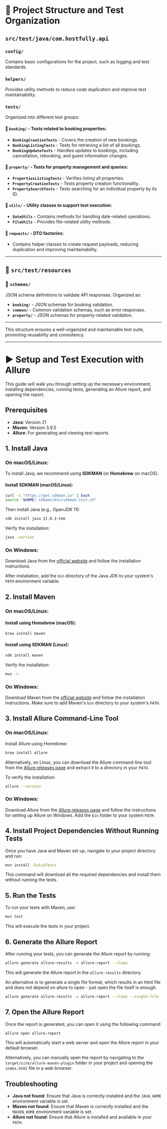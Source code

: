 
# 📌 Project Structure and Test Organization

## `src/test/java/com.hostfully.api`

### `config/`
Contains basic configurations for the project, such as logging and test standards.

### `helpers/`
Provides utility methods to reduce code duplication and improve test maintainability.

### `tests/`
Organized into different test groups:

#### 📂 `booking/` - Tests related to booking properties:
- **`BookingCreationTests`** - Covers the creation of new bookings.
- **`BookingListingTests`** - Tests for retrieving a list of all bookings.
- **`BookingUpdateTests`** - Handles updates to bookings, including cancellation, rebooking, and guest information changes.

#### 📂 `property/` - Tests for property management and queries:
- **`PropertiesListingTests`** - Verifies listing all properties.
- **`PropertyCreationTests`** - Tests property creation functionality.
- **`PropertySearchTests`** - Tests searching for an individual property by its ID.

#### 📂 `utils/` - Utility classes to support test execution:
- **`DateUtils`** - Contains methods for handling date-related operations.
- **`FileUtils`** - Provides file-related utility methods.

#### 📂 `requests/` - DTO factories:
- Contains helper classes to create request payloads, reducing duplication and improving maintainability.

---

## 📂 `src/test/resources`

### 📂 `schemas/`
JSON schema definitions to validate API responses. Organized as:
- **`booking/`** - JSON schemas for booking validation.
- **`common/`** - Common validation schemas, such as error responses.
- **`property/`** - JSON schemas for property-related validation.

---

This structure ensures a well-organized and maintainable test suite, promoting reusability and consistency.

---

# ▶️ Setup and Test Execution with Allure

This guide will walk you through setting up the necessary environment, installing dependencies, running tests, generating an Allure report, and opening the report.

## Prerequisites

- **Java**: Version 21
- **Maven**: Version 3.9.5
- **Allure**: For generating and viewing test reports

## 1. Install Java

### On macOS/Linux:
To install Java, we recommend using **SDKMAN** (or **Homebrew** on macOS). 

#### Install SDKMAN (macOS/Linux):

```sh
curl -s "https://get.sdkman.io" | bash
source "$HOME/.sdkman/bin/sdkman-init.sh"
```

Then install Java (e.g., OpenJDK 11):

```sh
sdk install java 21.0.3-tem
```

Verify the installation:

```sh
java -version
```

### On Windows:
Download Java from the [official website](https://adoptopenjdk.net/) and follow the installation instructions.

After installation, add the `bin` directory of the Java JDK to your system's `PATH` environment variable.

## 2. Install Maven

### On macOS/Linux:

#### Install using Homebrew (macOS):

```sh
brew install maven
```

#### Install using SDKMAN (Linux):

```sh
sdk install maven
```

Verify the installation:

```sh
mvn -v
```

### On Windows:
Download Maven from the [official website](https://maven.apache.org/download.cgi) and follow the installation instructions. Make sure to add Maven's `bin` directory to your system's `PATH`.

## 3. Install Allure Command-Line Tool

### On macOS/Linux:
Install Allure using Homebrew:

```sh
brew install allure
```

Alternatively, on Linux, you can download the Allure command-line tool from the [Allure releases page](https://github.com/allure-framework/allure2/releases) and extract it to a directory in your `PATH`.

To verify the installation:

```sh
allure --version
```

### On Windows:
Download Allure from the [Allure releases page](https://github.com/allure-framework/allure2/releases) and follow the instructions for setting up Allure on Windows. Add the `bin` folder to your system `PATH`.

## 4. Install Project Dependencies Without Running Tests

Once you have Java and Maven set up, navigate to your project directory and run:

```sh
mvn install -DskipTests
```

This command will download all the required dependencies and install them without running the tests.

## 5. Run the Tests

To run your tests with Maven, use:

```sh
mvn test
```

This will execute the tests in your project.

## 6. Generate the Allure Report

After running your tests, you can generate the Allure report by running:

```sh
allure generate allure-results -o allure-report --clean
```

This will generate the Allure report in the `allure-results` directory.

An alternative is to generate a single file format, which results in an html file and does not depend on allure to open - just open the file itself is enough
```sh
allure generate allure-results -o allure-report --clean --single-file
```

## 7. Open the Allure Report

Once the report is generated, you can open it using the following command:

```sh
allure open allure-report
```

This will automatically start a web server and open the Allure report in your default browser.

Alternatively, you can manually open the report by navigating to the `target/site/allure-maven-plugin` folder in your project and opening the `index.html` file in a web browser.

## Troubleshooting

- **Java not found**: Ensure that Java is correctly installed and the `JAVA_HOME` environment variable is set.
- **Maven not found**: Ensure that Maven is correctly installed and the `MAVEN_HOME` environment variable is set.
- **Allure not found**: Ensure that Allure is installed and available in your `PATH`.

